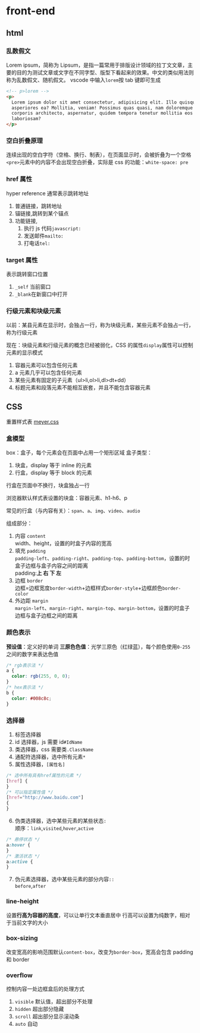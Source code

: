 ---
---

# front-end

## html

### 乱数假文

Lorem ipsum，简称为 Lipsum，是指一篇常用于排版设计领域的拉丁文文章，主要的目的为测试文章或文字在不同字型、版型下看起来的效果。中文的类似用法则称为乱数假文、随机假文。
vscode 中输入`lorem`按 tab 键即可生成

```html
<!-- p>lorem -->
<p>
  Lorem ipsum dolor sit amet consectetur, adipisicing elit. Illo quisquam veniam
  asperiores ea? Mollitia, veniam! Possimus quas quasi, nam doloremque iure
  corporis architecto, aspernatur, quidem tempora tenetur mollitia eos
  laboriosam?
</p>
```

### 空白折叠原理

连续出现的空白字符（空格、换行、制表），在页面显示时，会被折叠为一个空格
`<pre>`元素中的内容不会出现空白折叠，实际是 css 的功能：`white-space: pre`

### href 属性

hyper reference 通常表示跳转地址

1. 普通链接，跳转地址
2. 锚链接,跳转到某个锚点
3. 功能链接,
   1. 执行 js 代码`javascript:`
   2. 发送邮件`mailto:`
   3. 打电话`tel:`

### target 属性

表示跳转窗口位置

1. `_self` 当前窗口
2. `_blank`在新窗口中打开

### 行级元素和块级元素

以前：某县元素在显示时，会独占一行，称为块级元素，某些元素不会独占一行，称为行级元素

现在：块级元素和行级元素的概念已经被弱化，CSS 的属性`display`属性可以控制元素的显示模式

1. 容器元素可以包含任何元素
2. a 元素几乎可以包含任何元素
3. 某些元素有固定的子元素（ul>li,ol>li,dl>dt+dd）
4. 标题元素和段落元素不能相互嵌套，并且不能包含容器元素

## CSS

重置样式表
[meyer.css](https://meyerweb.com/eric/tools/css/reset/)

### 盒模型

box：盒子，每个元素会在页面中占用一个矩形区域
盒子类型：

1. 块盒，display 等于 inline 的元素
2. 行盒，display 等于 block 的元素

行盒在页面中不换行，块盒独占一行

浏览器默认样式表设置的块盒：容器元素、h1-h6、p

常见的行盒（与内容有关）：`span`、`a`、`img`、`video`、`audio`

组成部分：

1. 内容 `content`  
   width、height，设置的时盒子内容的宽高
   <!-- 内容盒`content-box` -->
2. 填充 `padding`  
   `padding-left`、`padding-right`、`padding-top`、`padding-bottom`，设置的时盒子边框与盒子内容之间的距离  
   padding:**上 右 下 左**
   <!-- 填充区+内容区`padding-box` -->
3. 边框 `border`  
   边框=边框宽度`border-width`+边框样式`border-style`+边框颜色`border-color`
4. 外边距 `margin`  
   `margin-left`、`margin-right`、`margin-top`、`margin-bottom`，设置的时盒子边框与盒子边框之间的距离

### 颜色表示

**预设值**：定义好的单词
**三原色色值**：光学三原色（红绿蓝），每个颜色使用`0-255`之间的数字来表达色值

```css
/* rgb表示法 */
a {
  color: rgb(255, 0, 0);
}
/* hex表示法 */
b {
  color: #008c8c;
}
```

### 选择器

1. 标签选择器
2. id 选择器，js 需要 id`#IdName`
3. 类选择器，css 需要类`.ClassName`
4. 通配符选择器，选中所有元素`*`
5. 属性选择器，`[属性名]`

```css
/* 选中所有具有href属性的元素 */
[href] {
}
/* 可以指定属性值 */
[href="http://www.baidu.com"]
{
}
```

6. 伪类选择器，选中某些元素的某些状态`:`  
   顺序：`link`,`visited`,`hover`,`active`

```css
/* 悬停状态 */
a:hover {
}
/* 激活状态 */
a:active {
}
```

7. 伪元素选择器，选中某些元素的部分内容`::`  
   `before`,`after`

### line-height

设置**行高为容器的高度**，可以让单行文本垂直居中
行高可以设置为纯数字，相对于当前文字的大小

### box-sizing

改变宽高的影响范围默认`content-box`，改变为`border-box`，宽高会包含 padding 和 border

### overflow

控制内容一处边框盒后的处理方式

1. `visible` 默认值，超出部分不处理
2. `hidden` 超出部分隐藏
3. `scroll` 超出部分显示滚动条
4. `auto` 自动
